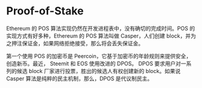 # Proof-of-Stake

Ethereum 的 POS 算法实现仍然在开发进程表中，没有确切的完成时间。POS 的实现方式有好多种，Ethereum 的 POS 算法叫做 Casper，人们创建 block，并为之押注保证金，如果网络拒绝接受，那么将会丢失保证金。

第一个使用 POS 的加密币是 Peercoin，它基于加密币的年龄规则来提供安全，创造新币。最近， Steemit 和 EOS 使用改进的 DPOS。 DPOS 要求用户对一系列的候选 block 厂家进行投票，胜出的候选人有权创建新的 block。如果说 Casper 算法是纯粹的民主机制，那么，DPOS 是代议制民主。
